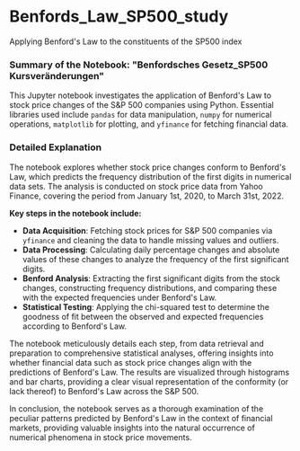# Benfords_Law_SP500_study
 Applying Benford's Law to the constituents of the SP500 index

### Summary of the Notebook: "Benfordsches Gesetz_SP500 Kursveränderungen"

This Jupyter notebook investigates the application of Benford's Law to stock price changes of the S&P 500 companies using Python. Essential libraries used include `pandas` for data manipulation, `numpy` for numerical operations, `matplotlib` for plotting, and `yfinance` for fetching financial data.

### Detailed Explanation

The notebook explores whether stock price changes conform to Benford's Law, which predicts the frequency distribution of the first digits in numerical data sets. The analysis is conducted on stock price data from Yahoo Finance, covering the period from January 1st, 2020, to March 31st, 2022.

**Key steps in the notebook include:**
- **Data Acquisition**: Fetching stock prices for S&P 500 companies via `yfinance` and cleaning the data to handle missing values and outliers.
- **Data Processing**: Calculating daily percentage changes and absolute values of these changes to analyze the frequency of the first significant digits.
- **Benford Analysis**: Extracting the first significant digits from the stock changes, constructing frequency distributions, and comparing these with the expected frequencies under Benford's Law.
- **Statistical Testing**: Applying the chi-squared test to determine the goodness of fit between the observed and expected frequencies according to Benford's Law.

The notebook meticulously details each step, from data retrieval and preparation to comprehensive statistical analyses, offering insights into whether financial data such as stock price changes align with the predictions of Benford's Law. The results are visualized through histograms and bar charts, providing a clear visual representation of the conformity (or lack thereof) to Benford's Law across the S&P 500.

In conclusion, the notebook serves as a thorough examination of the peculiar patterns predicted by Benford's Law in the context of financial markets, providing valuable insights into the natural occurrence of numerical phenomena in stock price movements.